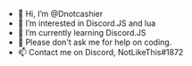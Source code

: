 - 👋 Hi, I’m @Dnotcashier
- 👀 I’m interested in Discord.JS and lua
- 🌱 I’m currently learning Discord.JS
- 🍞 Please don't ask me for help on coding.
- 📫 Contact me on Discord, NotLikeThis#1872

